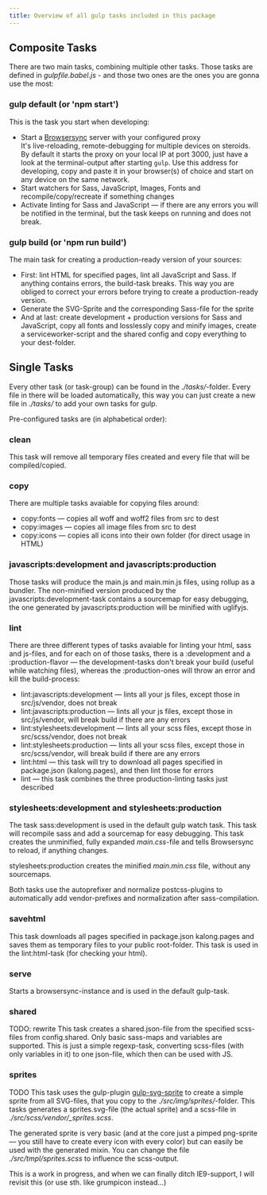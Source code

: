 ```yaml
---
title: Overview of all gulp tasks included in this package
---
```


## Composite Tasks

There are two main tasks, combining multiple other tasks. Those tasks
are defined in _gulpfile.babel.js_ - and those two ones are the ones you
are gonna use the most:

### gulp default (or 'npm start')

This is the task you start when developing:

- Start a [Browsersync](http://www.browsersync.io/) server with your
  configured proxy  
  It's live-reloading, remote-debugging for multiple devices on
  steroids. By default it starts the proxy on your local IP at port
  3000, just have a look at the terminal-output after starting `gulp`.
  Use this address for developing, copy and paste it in your browser(s)
  of choice and start on any device on the same network.
- Start watchers for Sass, JavaScript, Images, Fonts and
  recompile/copy/recreate if something changes
- Activate linting for Sass and JavaScript — if there are any errors you
  will be notified in the terminal, but the task keeps on running and
  does not break.

### gulp build (or 'npm run build')

The main task for creating a production-ready version of your sources:

- First: lint HTML for specified pages, lint all JavaScript and Sass. If
  anything contains errors, the build-task breaks. This way you are
  obliged to correct your errors before trying to create a
  production-ready version.
- Generate the SVG-Sprite and the corresponding Sass-file for the sprite
- And at last: create development + production versions for Sass and
  JavaScript, copy all fonts and losslessly copy and minify images,
  create a serviceworker-script and the shared config and copy
  everything to your dest-folder.

## Single Tasks

Every other task (or task-group) can be found in the _./tasks/_-folder.
Every file in there will be loaded automatically, this way you can just
create a new file in _./tasks/_ to add your own tasks for gulp.

Pre-configured tasks are (in alphabetical order):

### clean

This task will remove all temporary files created and every file that
will be compiled/copied.

### copy

There are multiple tasks avaiable for copying files around:

- copy:fonts — copies all woff and woff2 files from src to dest
- copy:images — copies all image files from src to dest
- copy:icons — copies all icons into their own folder (for direct usage
  in HTML)

### javascripts:development and javascripts:production

Those tasks will produce the main.js and main.min.js files, using rollup
as a bundler. The non-minified version produced by the
javascripts:development-task contains a sourcemap for easy debugging,
the one generated by javascripts:production will be minified with
uglifyjs.

### lint

There are three different types of tasks avaiable for linting your html,
sass and js-files, and for each on of those tasks, there is a
:development and a :production-flavor — the development-tasks don't
break your build (useful while watching files), whereas the
:production-ones will throw an error and kill the build-process:

- lint:javascripts:development — lints all your js files, except those
  in src/js/vendor, does not break
- lint:javascripts:production — lints all your js files, except those in
  src/js/vendor, will break build if there are any errors
- lint:stylesheets:development — lints all your scss files, except those
  in src/scss/vendor, does not break
- lint:stylesheets:production — lints all your scss files, except those
  in src/scss/vendor, will break build if there are any errors
- lint:html — this task will try to download all pages specified in
  package.json (kalong.pages), and then lint those for errors
- lint — this task combines the three production-linting tasks just
  described

### stylesheets:development and stylesheets:production

The task sass:development is used in the default gulp watch task. This
task will recompile sass and add a sourcemap for easy debugging. This
task creates the unminified, fully expanded _main.css_-file and tells
Browsersync to reload, if anything changes.

stylesheets:production creates the minified _main.min.css_ file, without
any sourcemaps.

Both tasks use the autoprefixer and normalize postcss-plugins to
automatically add vendor-prefixes and normalization after
sass-compilation.

### savehtml

This task downloads all pages specified in package.json kalong.pages and
saves them as temporary files to your public root-folder. This task is
used in the lint:html-task (for checking your html).

### serve

Starts a browsersync-instance and is used in the default gulp-task.

### shared

TODO: rewrite This task creates a shared.json-file from the specified
scss-files from config.shared. Only basic sass-maps and variables are
supported. This is just a simple regexp-task, converting scss-files
(with only variables in it) to one json-file, which then can be used
with JS.

### sprites

TODO This task uses the gulp-plugin
[gulp-svg-sprite](https://github.com/jkphl/gulp-svg-sprite) to create a
simple sprite from all SVG-files, that you copy to the
_./src/img/sprites/_-folder. This tasks generates a sprites.svg-file
(the actual sprite) and a scss-file in
_./src/scss/vendor/\_sprites.scss_.

The generated sprite is very basic (and at the core just a pimped
png-sprite — you still have to create every icon with every color) but
can easily be used with the generated mixin. You can change the file
_./src/tmpl/sprites.scss_ to influence the scss-output.

This is a work in progress, and when we can finally ditch IE9-support, I
will revisit this (or use sth. like grumpicon instead...)
